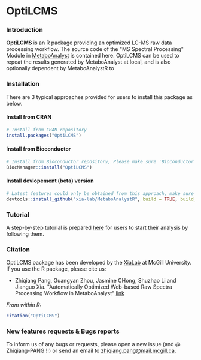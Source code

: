 # OptiLCMS

### Introduction

**OptiLCMS** is an R package providing an optimized LC-MS raw data processing workflow. The source code of the "MS Spectral Processing" Module in [MetaboAnalyst](https://dev.metaboanalyst.ca/MetaboAnalyst/upload/SpectraUpload.xhtml) is contained here. OptiLCMS can be used to repeat the results generated by MetaboAnalyst at local, and is also optionally dependent by MetaboAnalystR to 


### Installation

There are 3 typical approaches provided for users to install this package as below.

#### Install from CRAN 

```R
# Install from CRAN repository
install.packages("OptiLCMS")

```

#### Install from Bioconductor 

```R
# Install from Bioconductor repository, Please make sure 'Bioconductor' has been installed first
BiocManager::install("OptiLCMS")

```

#### Install devlopement (beta) version

```R
# Latest features could only be obtained from this approach, make sure 'devtools' installed first
devtools::install_github("xia-lab/MetaboAnalystR", build = TRUE, build_vignettes = TRUE, build_manual =T)

```

### Tutorial

A step-by-step tutorial is prepared [here]() for users to start their analysis by following them.

### Citation

OptiLCMS package has been developed by the [XiaLab](https://www.xialab.ca/) at McGill University. If you use the R package, please cite us: 

* Zhiqiang Pang, Guangyan Zhou, Jasmine CHong, Shuzhao Li and Jianguo Xia. "Automatically Optimized Web-based Raw Spectra Processing Workflow in MetaboAnalyst" [link]()

*From within R:*

```R
citation("OptiLCMS")
```

### New features requests & Bugs reports

To inform us of any bugs or requests, please open a new issue (and @ Zhiqiang-PANG !!) or send an email to zhiqiang.pang@mail.mcgill.ca.


